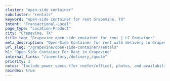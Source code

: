 ```yaml
---
cluster: "open-side container"
subcluster: "rentals"
keyword: "open-side container for rent Grapevine, TX"
intent: "Transactional-Local"
page_type: "Location-Product"
city: "Grapevine, TX"
title_tag: "Grapevine open-side container for rent | LC Container"
meta_description: "Open-Side Container for rent with delivery in Grapevine, TX. LC Container — local Since 2003. Get pricing today."
url_slug: "/grapevine/open-side-container/rentals"
h1: "Open-Side Container For Rent in Grapevine"
internal_links: "/inventory,/delivery,/quote"
priority: 2
notes: "Include power specs (for reefer/office), photos, and availability."
noindex: true
---
```


<!-- TODO: Add unique city/inventory copy, images, and internal links here. -->
